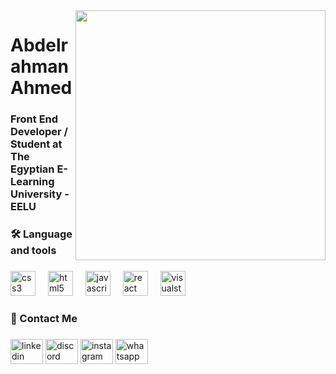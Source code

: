 <img align="right" height="400" src="https://media1.giphy.com/media/v1.Y2lkPTc5MGI3NjExb244MTI4ZGNxZjYxamlxemI5OXRpZWo1d2xpZnJ3b2dyb3ZvendsbyZlcD12MV9pbnRlcm5hbF9naWZfYnlfaWQmY3Q9Zw/qgQUggAC3Pfv687qPC/giphy.webp"  />

###

<h1 align="left">Abdelrahman Ahmed</h1>

###

<h3 align="left">Front End Developer / Student at The Egyptian E-Learning University - EELU</h3>

###

<h3 align="left">🛠 Language and tools</h3>

###

<div align="left">
  <img src="https://cdn.jsdelivr.net/gh/devicons/devicon/icons/css3/css3-original.svg" height="40" alt="css3 logo"  />
  <img width="12" />
  <img src="https://cdn.jsdelivr.net/gh/devicons/devicon/icons/html5/html5-original.svg" height="40" alt="html5 logo"  />
  <img width="12" />
  <img src="https://cdn.jsdelivr.net/gh/devicons/devicon/icons/javascript/javascript-original.svg" height="40" alt="javascript logo"  />
  <img width="12" />
  <img src="https://cdn.jsdelivr.net/gh/devicons/devicon/icons/react/react-original.svg" height="40" alt="react logo"  />
  <img width="12" />
  <img src="https://cdn.jsdelivr.net/gh/devicons/devicon/icons/visualstudio/visualstudio-plain.svg" height="40" alt="visualstudio logo"  />
</div>

###

<h3 align="left">🚀 Contact Me</h3>

###

<div align="left">
  <a href="https://www.linkedin.com/in/abdelrahman-ahmed-2b13aa247"><img src="https://raw.githubusercontent.com/maurodesouza/profile-readme-generator/master/src/assets/icons/social/linkedin/default.svg" width="52" height="40" alt="linkedin logo"><a/>
  <a href="https://discord.com/users/3bdelra7mana7med" ><img src="https://raw.githubusercontent.com/maurodesouza/profile-readme-generator/master/src/assets/icons/social/discord/default.svg" width="52" height="40" alt="discord logo" /><a/>
  <a href="https://www.instagram.com/3bdelra7man_.a7med"><img src="https://raw.githubusercontent.com/maurodesouza/profile-readme-generator/master/src/assets/icons/social/instagram/default.svg" width="52" height="40" alt="instagram logo"/><a/>
  <a href="https://wa.me/+2011229940"><img src="https://raw.githubusercontent.com/maurodesouza/profile-readme-generator/master/src/assets/icons/social/whatsapp/default.svg" width="52" height="40" alt="whatsapp logo" /><a/>
</div>

###
